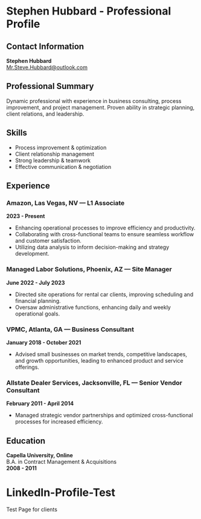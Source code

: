 # Stephen Hubbard - Professional Profile

## Contact Information
**Stephen Hubbard**  
Mr.Steve.Hubbard@outlook.com  

## Professional Summary
Dynamic professional with experience in business consulting, process improvement, and project management. Proven ability in strategic planning, client relations, and leadership.

## Skills
- Process improvement & optimization
- Client relationship management
- Strong leadership & teamwork
- Effective communication & negotiation

## Experience

### Amazon, Las Vegas, NV — L1 Associate
**2023 - Present**
- Enhancing operational processes to improve efficiency and productivity.
- Collaborating with cross-functional teams to ensure seamless workflow and customer satisfaction.
- Utilizing data analysis to inform decision-making and strategy development.

### Managed Labor Solutions, Phoenix, AZ — Site Manager
**June 2022 - July 2023**
- Directed site operations for rental car clients, improving scheduling and financial planning.
- Oversaw administrative functions, enhancing daily and weekly operational goals.

### VPMC, Atlanta, GA — Business Consultant
**January 2018 - October 2021**
- Advised small businesses on market trends, competitive landscapes, and growth opportunities, leading to enhanced product and service offerings.

### Allstate Dealer Services, Jacksonville, FL — Senior Vendor Consultant
**February 2011 - April 2014**
- Managed strategic vendor partnerships and optimized cross-functional processes for increased efficiency.

## Education
**Capella University, Online**  
B.A. in Contract Management & Acquisitions  
**2008 - 2011**
# LinkedIn-Profile-Test
 Test Page for clients
